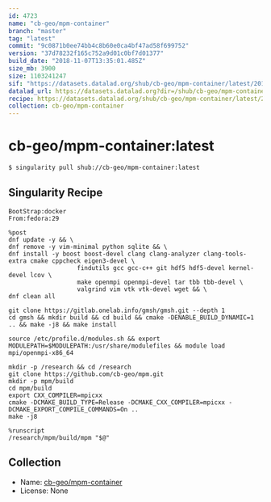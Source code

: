 ```yaml
---
id: 4723
name: "cb-geo/mpm-container"
branch: "master"
tag: "latest"
commit: "9c0871b0ee74bb4c8b60e0ca4bf47ad58f699752"
version: "37d78232f165c752a9d01c0bf7d01377"
build_date: "2018-11-07T13:35:01.485Z"
size_mb: 3900
size: 1103241247
sif: "https://datasets.datalad.org/shub/cb-geo/mpm-container/latest/2018-11-07-9c0871b0-37d78232/37d78232f165c752a9d01c0bf7d01377.simg"
datalad_url: https://datasets.datalad.org?dir=/shub/cb-geo/mpm-container/latest/2018-11-07-9c0871b0-37d78232/
recipe: https://datasets.datalad.org/shub/cb-geo/mpm-container/latest/2018-11-07-9c0871b0-37d78232/Singularity
collection: cb-geo/mpm-container
---
```


# cb-geo/mpm-container:latest

```bash
$ singularity pull shub://cb-geo/mpm-container:latest
```

## Singularity Recipe

```singularity
BootStrap:docker
From:fedora:29

%post
dnf update -y && \
dnf remove -y vim-minimal python sqlite && \
dnf install -y boost boost-devel clang clang-analyzer clang-tools-extra cmake cppcheck eigen3-devel \
                   findutils gcc gcc-c++ git hdf5 hdf5-devel kernel-devel lcov \
                   make openmpi openmpi-devel tar tbb tbb-devel \
                   valgrind vim vtk vtk-devel wget && \
dnf clean all

git clone https://gitlab.onelab.info/gmsh/gmsh.git --depth 1
cd gmsh && mkdir build && cd build && cmake -DENABLE_BUILD_DYNAMIC=1 .. && make -j8 && make install

source /etc/profile.d/modules.sh && export MODULEPATH=$MODULEPATH:/usr/share/modulefiles && module load mpi/openmpi-x86_64

mkdir -p /research && cd /research 
git clone https://github.com/cb-geo/mpm.git
mkdir -p mpm/build
cd mpm/build 
export CXX_COMPILER=mpicxx
cmake -DCMAKE_BUILD_TYPE=Release -DCMAKE_CXX_COMPILER=mpicxx -DCMAKE_EXPORT_COMPILE_COMMANDS=On ..
make -j8

%runscript
/research/mpm/build/mpm "$@"
```

## Collection

 - Name: [cb-geo/mpm-container](https://github.com/cb-geo/mpm-container)
 - License: None

